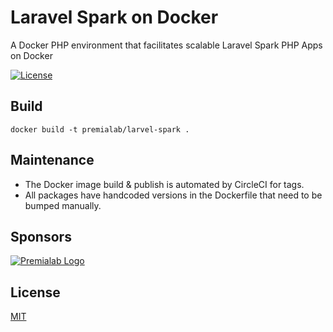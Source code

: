 # Laravel Spark on Docker

A Docker PHP environment that facilitates scalable Laravel Spark PHP Apps on Docker

[![License](https://img.shields.io/npm/l/enzyme.svg)](https://www.npmjs.com/package/enzyme)

## Build

```
docker build -t premialab/larvel-spark .
```
## Maintenance 

- The Docker image build & publish is automated by CircleCI for tags.
- All packages have handcoded versions in the Dockerfile that need to be bumped manually.

## Sponsors
[![Premialab Logo](https://assets.premialab.com/logo_assets/Full%20Color%20-%20BG%20Blue-NANO.png)](https://premialab.com)

## License
[MIT](/LICENSE.md)